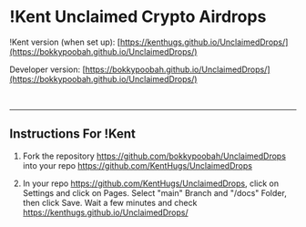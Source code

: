 # !Kent Unclaimed Crypto Airdrops

!Kent version (when set up): [https://kenthugs.github.io/UnclaimedDrops/](https://bokkypoobah.github.io/UnclaimedDrops/)

Developer version: [https://bokkypoobah.github.io/UnclaimedDrops/](https://bokkypoobah.github.io/UnclaimedDrops/)

<br />

---

## Instructions For !Kent

1. Fork the repository https://github.com/bokkypoobah/UnclaimedDrops into your repo https://github.com/KentHugs/UnclaimedDrops

2. In your repo https://github.com/KentHugs/UnclaimedDrops, click on Settings and click on Pages. Select "main" Branch and "/docs" Folder, then click Save. Wait a few minutes and check https://kenthugs.github.io/UnclaimedDrops/
